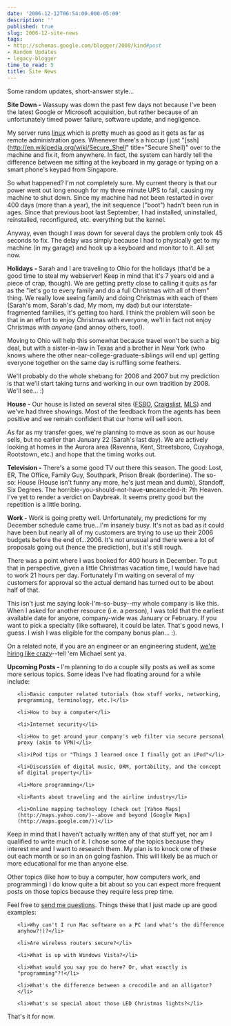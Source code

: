 ```yaml
---
date: '2006-12-12T06:54:00.000-05:00'
description: ''
published: true
slug: 2006-12-site-news
tags:
- http://schemas.google.com/blogger/2008/kind#post
- Random Updates
- legacy-blogger
time_to_read: 5
title: Site News
---
```


Some random updates, short-answer style...

<strong>Site Down - </strong>Wassupy was down the past few days not because I've been the latest Google or Microsoft acquisition, but rather because of an unfortunately timed power failure, software update, and negligence.

My server runs [linux](http://www.gentoo.org/) which is pretty much as good as it gets as far as remote administration goes. Whenever there's a hiccup I just "[ssh](http://en.wikipedia.org/wiki/Secure_Shell" title="Secure Shell)" over to the machine and fix it, from anywhere. In fact, the system can hardly tell the difference between me sitting at the keyboard in my garage or typing on a smart phone's keypad from Singapore.

So what happened? I'm not completely sure. My current theory is that our power went out long enough for my three minute UPS to fail, causing my machine to shut down. Since my machine had not been restarted in over 400 days (more than a year), the init sequence ("boot") hadn't been run in ages. Since that previous boot last September, I had installed, uninstalled, reinstalled, reconfigured, etc. everything but the kernel.

Anyway, even though I was down for several days the problem only took 45 seconds to fix. The delay was simply because I had to physically get to my machine (in my garage) and hook up a keyboard and monitor to it. All set now.

<strong>Holidays - </strong>Sarah and I are traveling to Ohio for the holidays (that'd be a good time to steal my webserver! Keep in mind that it's 7 years old and a piece of crap, though). We are getting pretty close to calling it quits as far as the "let's go to every family and do a full Christmas with all of them" thing. We really love seeing family and doing Christmas with each of them (Sarah's mom, Sarah's dad, My mom, my dad) but our interstate-fragmented families, it's getting too hard. I think the problem will soon be that in an effort to enjoy Christmas with everyone, we'll in fact not enjoy Christmas with *anyone* (and annoy others, too!).

Moving to Ohio will help this somewhat because travel won't be such a big deal, but with a sister-in-law in Texas and a brother in New York (who knows where the other near-college-graduate-siblings will end up) getting everyone together on the same day is ruffling some feathers.

We'll probably do the whole shebang for 2006 and 2007 but my prediction is that we'll start taking turns and working in our own tradition by 2008. We'll see... :)

<strong>House -</strong> Our house is listed on several sites ([FSBO](http://www.fsbo.com/detail_list.phtml?id=90492), [Craigslist](http://raleigh.craigslist.org/rfs/228626934.html), [MLS](http://realtor.com/Prop/1072082271)) and we've had three showings. Most of the feedback from the agents has been positive and we remain confident that our home will sell soon.

As far as my transfer goes, we're planning to move as soon as our house sells, but no earlier than January 22 (Sarah's last day). We are actively looking at homes in the Aurora area (Ravenna, Kent, Streetsboro, Cuyahoga, Rootstown, etc.) and hope that the timing works out.

<strong>Television -</strong> There's a some good TV out there this season. The good: Lost, ER, The Office, Family Guy, Southpark, Prison Break (borderline). The so-so: House (House isn't funny any more, he's just mean and dumb), Standoff, Six Degrees. The horrible-you-should-not-have-<strong>un</strong>canceled-it: 7th Heaven. I've yet to render a verdict on Daybreak. It seems pretty good but the repetition is a little boring.

<strong>Work - </strong>Work is going pretty well. Unfortunately, my predictions for my December schedule came true...I'm insanely busy. It's not as bad as it could have been but nearly all of my customers are trying to use up their 2006 budgets before the end of...2006. It's not unusual and there were a lot of proposals going out (hence the prediction), but it's still rough.

There was a point where I was booked for 400 hours in December. To put that in perspective, given a little Christmas vacation time, I would have had to work 21 hours per day. Fortunately I'm waiting on several of my customers for approval so the actual demand has turned out to be about half of that.

This isn't just me saying look-I'm-so-busy--my whole company is like this. When I asked for another resource (i.e. a person), I was told that the earliest available date for anyone, company-wide was January or February. If you want to pick a specialty (like software), it could be later. That's good news, I guess. I wish I was eligible for the company bonus plan... :).

On a related note, if you are an engineer or an engineering student, [we're hiring like crazy](http://www.rovisys.com/rovisys/contact/careers/job_opportunities.asp)--tell 'em Michael sent ya.

<strong>Upcoming Posts - </strong>I'm planning to do a couple silly posts as well as some more serious topics. Some ideas I've had floating around for a while include:

<ul>

	<li>Basic computer related tutorials (how stuff works, networking, programming, terminology, etc.)</li>

	<li>How to buy a computer</li>

	<li>Internet security</li>

	<li>How to get around your company's web filter via secure personal proxy (akin to VPN)</li>

	<li>iPod tips or "Things I learned once I finally got an iPod"</li>

	<li>Discussion of digital music, DRM, portability, and the concept of digital property</li>

	<li>More programming</li>

	<li>Rants about traveling and the airline industry</li>

	<li>Online mapping technology (check out [Yahoo Maps](http://maps.yahoo.com/)--above and beyond [Google Maps](http://maps.google.com/))</li>

</ul>

Keep in mind that I haven't actually written any of that stuff yet, nor am I qualified to write much of it. I chose some of the topics because they interest me and I want to research them. My plan is to knock one of these out each month or so in an on going fashion. This will likely be as much or more educational for me than anyone else.

Other topics (like how to buy a computer, how computers work, and programming) I do know quite a bit about so you can expect more frequent posts on those topics because they require less prep time.

Feel free to [send me questions](mailto:mharen@gmail.com). Things these that I just made up are good examples:

<ul>

	<li>Why can't I run Mac software on a PC (and what's the difference anyhow?!)?</li>

	<li>Are wireless routers secure?</li>

	<li>What is up with Windows Vista?</li>

	<li>What would you say you do here? Or, what exactly is "programming"?!</li>

	<li>What's the difference between a crocodile and an alligator?</li>

	<li>What's so special about those LED Christmas lights?</li>

</ul>

That's it for now.